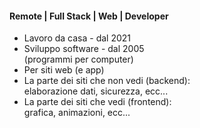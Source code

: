 #### Remote | Full Stack | Web | Developer

<ul>
    <li class="fragment">
        Lavoro da casa - dal 2021
    </li>
    <li class="fragment">
        Sviluppo software - dal 2005<br>
        (programmi per computer)
    </li>
    <li class="fragment">
        Per siti web (e app)
    </li>
    <li class="fragment">
        La parte dei siti che non vedi (backend):<br>
        elaborazione dati, sicurezza, ecc...
    </li>
    <li class="fragment">
        La parte dei siti che vedi (frontend):<br>
        grafica, animazioni, ecc...
    </li>
</ul>

<aside class="notes">
</aside>
